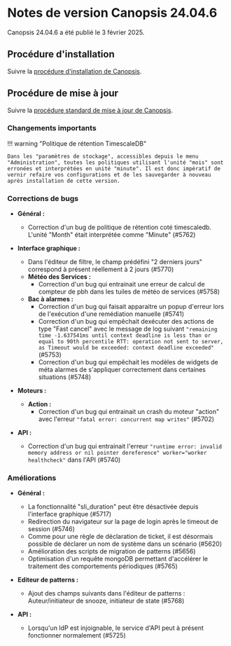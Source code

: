 # Notes de version Canopsis 24.04.6

Canopsis 24.04.6 a été publié le 3 février 2025.

## Procédure d'installation

Suivre la [procédure d'installation de Canopsis](../guide-administration/installation/index.md).

## Procédure de mise à jour

Suivre la [procédure standard de mise à jour de Canopsis](../guide-administration/mise-a-jour/index.md).

### Changements importants

!!! warning "Politique de rétention TimescaleDB"

    Dans les "paramètres de stockage", accessibles depuis le menu "Administration", toutes les politiques utilisant l'unité "mois" sont erronées et interprétées en unité "minute". Il est donc impératif de vernir refaire vos configurations et de les sauvegarder à nouveau après installation de cette version.


### Corrections de bugs

*  **Général :**
    * Correction d'un bug de politique de rétention coté timescaledb. L'unité "Month" était interprétée comme "Minute" (#5762)

*  **Interface graphique :**
    * Dans l'éditeur de filtre, le champ prédéfini "2 derniers jours" correspond à présent réellement à 2 jours (#5770)
    * **Météo des Services :**
        * Correction d'un bug qui entrainait une erreur de calcul de compteur de pbh dans les tuiles de météo de services (#5758)
    * **Bac à alarmes :**
        * Correction d'un bug qui faisait apparaitre un popup d'erreur lors de l'exécution d'une remédiation manuelle (#5741)
        * Correction d'un bug qui empêchait dexécuter des actions de type "Fast cancel" avec le message de log suivant `"remaining time -1.637541ms until context deadline is less than or equal to 90th percentile RTT: operation not sent to server, as Timeout would be exceeded: context deadline exceeded"` (#5753)
        * Correction d'un bug qui empêchait les modèles de widgets de méta alarmes de s'appliquer correctement dans certaines situations (#5748)

*  **Moteurs :**
    * **Action :**
        * Correction d'un bug qui entrainait un crash du moteur "action" avec l'erreur `"fatal error: concurrent map writes"` (#5702)

*  **API :**
    * Correction d'un bug qui entrainait l'erreur `"runtime error: invalid memory address or nil pointer dereference" worker="worker healthcheck"` dans l'API (#5740)


### Améliorations

*  **Général :**
    * La fonctionnalité "sli_duration" peut être désactivée depuis l'interface graphique (#5717)
    * Redirection du navigateur sur la page de login après le timeout de session (#5746)
    * Comme pour une règle de déclaration de ticket, il est désormais possible de déclarer un nom de système dans un scénario (#5620)
    * Amélioration des scripts de migration de patterns (#5656)
    * Optimisation d'un requête mongoDB permettant d'accélérer le traitement des comportements périodiques (#5765)

*  **Editeur de patterns :**
    * Ajout des champs suivants dans l'éditeur de patterns : Auteur/initiateur de snooze, initiateur de state (#5768)

*  **API :**
    * Lorsqu'un IdP est injoignable, le service d'API peut à présent fonctionner normalement (#5725)
